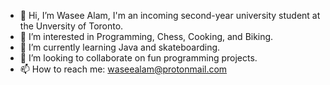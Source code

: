 - 👋 Hi, I’m Wasee Alam, I'm an incoming second-year university student at the Unversity of Toronto.
- 👀 I’m interested in Programming, Chess, Cooking, and Biking.
- 🌱 I’m currently learning Java and skateboarding.
- 💞️ I’m looking to collaborate on fun programming projects.
- 📫 How to reach me: waseealam@protonmail.com

<!---
WaseeA/WaseeA is a ✨ special ✨ repository because its `README.md` (this file) appears on your GitHub profile.
You can click the Preview link to take a look at your changes.
--->
